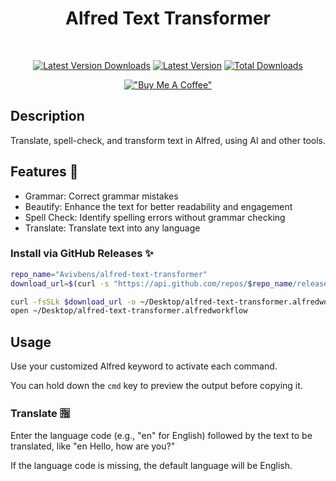 <div align="center">

# Alfred Text Transformer

<br>

[![Latest Version Downloads](https://img.shields.io/github/downloads/avivbens/alfred-text-transformer/latest/total?label=Latest%20Version%20Downloads&color=green)](https://github.com/avivbens/alfred-text-transformer/releases/latest)
[![Latest Version](https://img.shields.io/github/v/release/avivbens/alfred-text-transformer?label=Latest%20Version&color=green)](https://github.com/avivbens/alfred-text-transformer/releases/latest)
[![Total Downloads](https://img.shields.io/github/downloads/avivbens/alfred-text-transformer/total?label=Total%20Downloads&color=blue)](https://github.com/avivbens/alfred-text-transformer/releases)

[!["Buy Me A Coffee"](https://www.buymeacoffee.com/assets/img/custom_images/orange_img.png)](https://www.buymeacoffee.com/kcao7snkgx)

</div>

## Description

Translate, spell-check, and transform text in Alfred, using AI and other tools.

## Features 🥷

-   Grammar: Correct grammar mistakes
-   Beautify: Enhance the text for better readability and engagement
-   Spell Check: Identify spelling errors without grammar checking
-   Translate: Translate text into any language

### Install via GitHub Releases :sparkles:

```bash
repo_name="Avivbens/alfred-text-transformer"
download_url=$(curl -s "https://api.github.com/repos/$repo_name/releases/latest" | grep "browser_download_url.*alfredworkflow" | cut -d '"' -f 4)

curl -fsSLk $download_url -o ~/Desktop/alfred-text-transformer.alfredworkflow
open ~/Desktop/alfred-text-transformer.alfredworkflow
```

## Usage

Use your customized Alfred keyword to activate each command.

You can hold down the `cmd` key to preview the output before copying it.

### Translate 🈯

Enter the language code (e.g., "en" for English) followed by the text to be translated, like "en Hello, how are you?"

If the language code is missing, the default language will be English.
